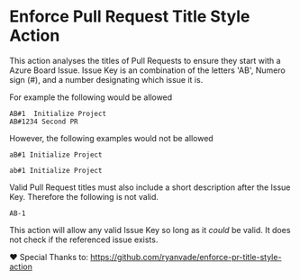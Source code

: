 # Enforce Pull Request Title Style Action

This action analyses the titles of Pull Requests to ensure they start with a Azure Board Issue.  Issue Key is an combination of the letters 'AB', Numero sign (#), and a number designating which issue it is. 

For example the following would be allowed

```
AB#1  Initialize Project
AB#1234 Second PR
```

However, the following examples would not be allowed

```
aB#1 Initialize Project
```

```
ab#1 Initialize Project
```

Valid Pull Request titles must also include a short description after the Issue Key. Therefore the following is not valid. 

```
AB-1
```

This action will allow any valid Issue Key so long as it *could* be valid. It does not check if the referenced issue exists.


❤️ Special Thanks to:
 https://github.com/ryanvade/enforce-pr-title-style-action
